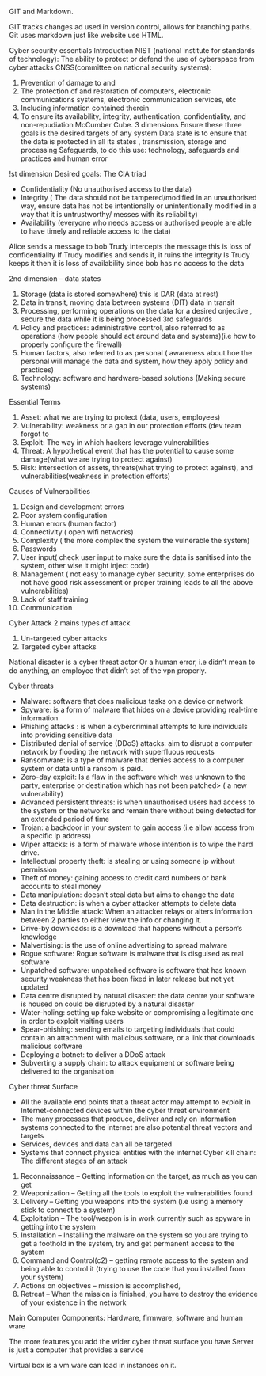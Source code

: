 GIT and Markdown.

GIT tracks changes ad used in version control, allows for branching paths. Git uses markdown just like website use HTML.

Cyber security essentials
Introduction
NIST (national institute for standards of technology): The ability to protect or defend the use of cyberspace from cyber attacks
CNSS(committee on national security systems):
1.	Prevention of damage to and
2.	The protection of and restoration of computers, electronic communications systems, electronic communication services, etc
3.	Including information contained therein
4.	To ensure its availability, integrity, authentication, confidentiality, and non-repudiation
McCumber Cube.
3 dimensions
Ensure these three goals is the desired targets of any system
Data state is to ensure that the data is protected in all its states , transmission, storage and processing
Safeguards, to do this use: technology, safeguards and practices and human error

!st dimension Desired goals:
The CIA triad
-	Confidentiality (No unauthorised access to the data)
-	Integrity ( The data should not be tampered/modified in an unauthorised way, ensure data has not be intentionally or unintentionally modified in a way that it is untrustworthy/ messes with its reliability)
-	Availability (everyone who needs access or authorised people are able to have timely and reliable access to the data)

Alice sends a message to bob
Trudy intercepts the message this is loss of confidentiality
If Trudy modifies and sends it, it ruins the integrity
Is Trudy keeps it then it is loss of availability since bob has no access to the data

2nd dimension – data states
1.	Storage (data is stored somewhere) this is DAR (data at rest)
2.	Data in transit, moving data between systems (DIT) data in transit
3.	Processing, performing operations on the data for a desired onjective , secure the data while it is being processed
3rd safeguards
1.	Policy and practices: administrative control, also referred to as operations (how people should act around data and systems)(i.e how to properly configure the firewall)
2.	Human factors, also referred to as personal ( awareness about hoe the personal will manage the data and system, how they apply policy and practices)
3.	Technology: software and hardware-based solutions (Making secure systems)

Essential Terms
1.	Asset: what we are trying to protect (data, users, employees)
2.	Vulnerability:  weakness or a gap in our protection efforts (dev team forgot to
3.	Exploit: The way in which hackers leverage vulnerabilities
4.	Threat: A hypothetical event that has the potential to cause some damage(what we are trying to protect against)
5.	Risk: intersection of assets, threats(what trying to protect against), and vulnerabilities(weakness in protection efforts)

Causes of Vulnerabilities
1.	Design and development errors
2.	Poor system configuration
3.	Human errors (human factor)
4.	Connectivity ( open wifi networks)
5.	Complexity ( the more complex the system the vulnerable the system)
6.	Passwords
7.	User input( check user input to make sure the data is sanitised into the system, other wise it might inject code)
8.	Management ( not easy to manage cyber security, some enterprises do not have good risk assessment or proper training leads to all the above vulnerabilities)
9.	Lack of staff training
10.	Communication

Cyber Attack
2 mains types of attack
1.	Un-targeted cyber attacks
2.	Targeted cyber attacks



National disaster is a cyber threat actor
Or a human error, i.e didn’t mean to do anything, an employee that didn’t set of the vpn properly.







Cyber threats
-	Malware: software that does malicious tasks on a device or network
-	Spyware: is a form of malware that hides on a device providing real-time information
-	Phishing attacks : is when a cybercriminal attempts to lure individuals into providing sensitive data
-	Distributed denial of service (DDoS) attacks: aim to disrupt a computer network by flooding the network with superfluous requests
-	Ransomware: is a type of malware that denies access to a computer system or data until a ransom is paid.
-	Zero-day exploit: Is a flaw in the software which was unknown to the party, enterprise or destination which has not been patched> ( a new vulnerability)
-	Advanced persistent threats: is when unauthorised users had access to the system or the networks and remain there without being detected for an extended period of time
-	Trojan: a backdoor in your system to gain access (i.e allow access from a specific ip address)
-	Wiper attacks: is a form of malware whose intention is to wipe the hard drive.
-	Intellectual property theft: is stealing or using someone ip without permission
-	Theft of money: gaining access to credit card numbers or bank accounts to steal money
-	Data manipulation: doesn’t steal data but aims to change the data
-	Data destruction: is when a cyber attacker attempts to delete data
-	Man in the Middle attack: When an attacker relays or alters information between 2 parties to either view the info or changing it.
-	Drive-by downloads: is a download that happens without a person’s knowledge
-	Malvertising: is the use of online advertising to spread malware
-	Rogue software: Rogue software is malware that is disguised as real software
-	Unpatched software: unpatched software is software that has known security weakness that has been fixed in later release but not yet updated
-	Data centre disrupted by natural disaster: the data centre your software is housed on could be disrupted by a natural disaster
-	Water-holing: setting up fake website or compromising a legitimate one in order to exploit visiting users
-	Spear-phishing: sending emails to targeting individuals that could contain an attachment with malicious software, or a link that downloads malicious software
-	Deploying a botnet: to deliver a DDoS attack
-	Subverting a supply chain: to attack equipment or software being delivered to the organisation









Cyber threat Surface
-	All the available end points that a threat actor may attempt to exploit in Internet-connected devices within the cyber threat environment
-	The many processes that produce, deliver and rely on information systems connected to the internet are also potential threat vectors and targets
-	Services, devices and data can all be targeted
-	Systems that connect physical entities with the internet
Cyber kill chain:
The different stages of an attack


1.	Reconnaissance – Getting information on the target, as much as you can get
2.	Weaponization – Getting all the tools to exploit the vulnerabilities found
3.	Delivery – Getting you weapons into the system (i.e using a memory stick to connect to a system)
4.	Exploitation – The tool/weapon is in work currently such as spyware in getting into the system
5.	Installation – Installing the malware on the system so you are trying to get a foothold in the system, try and get permanent access to the system
6.	Command and Control(c2) – getting remote access to the system and being able to control it (trying to use the code that you installed from your system)
7.	Actions on objectives – mission is accomplished,
8.	Retreat – When the mission is finished, you have to destroy the evidence of your existence in the network


Main Computer Components:
Hardware, firmware, software and human ware

The more features you add the wider cyber threat surface you have
Server is just a computer that provides a service

Virtual box is a vm ware can load in instances on it.
